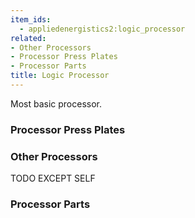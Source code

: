 ```yaml
---
item_ids:
  - appliedenergistics2:logic_processor
related:
- Other Processors
- Processor Press Plates
- Processor Parts
title: Logic Processor
---
```


Most basic processor.

<RecipeFor id="appliedenergistics2:logic_processor"/>

### Processor Press Plates

<CategoryIndex category="Processor Press Plates" />  

### Other Processors

TODO EXCEPT SELF

<CategoryIndex category="Other Processors" />  

### Processor Parts

<CategoryIndex category="Processor Parts" />
